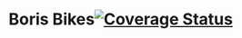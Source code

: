 # Boris Bikes[![Coverage Status](https://coveralls.io/repos/github/RoystonHenson/boris-bikes/badge.svg?branch=main)](https://coveralls.io/github/RoystonHenson/boris-bikes?branch=main)